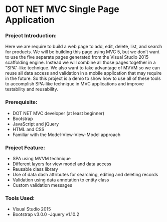 # DOT NET MVC Single Page Application
### Project Introduction:
Here we are require to build a web page to add, edit, delete, list, and search for products. We will be building this page using MVC 5, but we don’t want to use the five separate pages generated from the Visual Studio 2015 scaffolding engine. Instead we will combine all those pages together in a "SPA"-like technique. We also want to take advantage of MVVM so we can reuse all data access and validation in a mobile application that may require in the future. 
So this project is a demo to show how to use all of these tools to accomplish SPA-like technique in MVC applications and improve testability and reusability.

### Prerequisite: 
- DOT NET MVC developer (at least beginner)
- Bootstrap 
- JavaScript and jQuery
- HTML and CSS
- Familiar with the Model-View-View-Model approach

### Project Feature:
- SPA using MVVM technique
- Different layers for view model and data access
- Reusable class library
- Use of data dash attributes for searching, editing and deleting records
- Validation using data annotation to entity class
- Custom validation messages

### Tools Used:
- Visual Studio 2015
- Bootstrap v3.0.0
-Jquery v1.10.2
